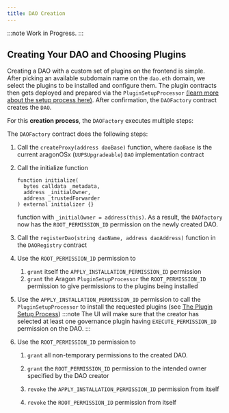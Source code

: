 ```yaml
---
title: DAO Creation
---
```


:::note
Work in Progress.
:::

## Creating Your DAO and Choosing Plugins

Creating a DAO with a custom set of plugins on the frontend is simple.  
After picking an available subdomain name on the `dao.eth` domain, we select the plugins to be installed and configure them. The plugin contracts then gets deployed and prepared via the `PluginSetupProcessor` [(learn more about the setup process here)](../02-framework/02-plugin-repository/04-plugin-setup.md).
After confirmation, the `DAOFactory` contract creates the `DAO`.

For this **creation process**, the `DAOFactory` executes multiple steps:

The `DAOFactory` contract does the following steps:

1. Call the `createProxy(address daoBase)` function, where `daoBase` is the current aragonOSx (`UUPSUpgradeable`) `DAO` implementation contract

2. Call the initialize function

   ```solidity title =contracts/core/DAO.sol
   function initialize(
     bytes calldata _metadata,
     address _initialOwner,
     address _trustedForwarder
   ) external initializer {}
   ```

   function with `_initialOwner = address(this)`. As a result, the `DAOfactory` now has the `ROOT_PERMISSION_ID` permission on the newly created DAO.

3. Call the `registerDao(string daoName, address daoAddress)` function in the `DAORegistry` contract

4. Use the `ROOT_PERMISSION_ID` permission to

   1. `grant` itself the `APPLY_INSTALLATION_PERMISSION_ID` permission
   2. `grant` the Aragon `PluginSetupProcessor` the `ROOT_PERMISSION_ID` permission to give permissions to the plugins being installed

5. Use the `APPLY_INSTALLATION_PERMISSION_ID` permission to call the `PluginSetupProcessor` to install the requested plugins (see [The Plugin Setup Process](../02-framework/02-plugin-repository/04-plugin-setup.md))
   :::note
   The UI will make sure that the creator has selected at least one governance plugin having `EXECUTE_PERMISSION_ID` permission on the DAO.
   :::

6. Use the `ROOT_PERMISSION_ID` permission to

   1. `grant` all non-temporary permissions to the created DAO.

   2. `grant` the `ROOT_PERMISSION_ID` permission to the intended owner specified by the DAO creator

   3. `revoke` the `APPLY_INSTALLATION_PERMISSION_ID` permission from itself

   4. `revoke` the `ROOT_PERMISSION_ID` permission from itself

